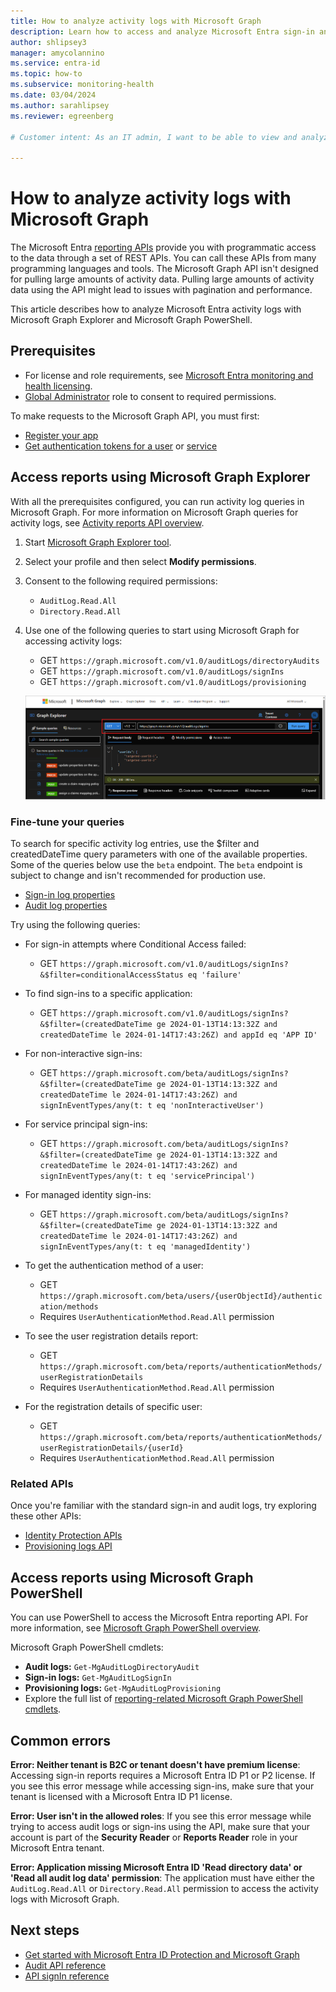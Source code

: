 ```yaml
---
title: How to analyze activity logs with Microsoft Graph
description: Learn how to access and analyze Microsoft Entra sign-in and audit logs with the Microsoft Graph reporting APIs.
author: shlipsey3
manager: amycolannino
ms.service: entra-id
ms.topic: how-to
ms.subservice: monitoring-health
ms.date: 03/04/2024
ms.author: sarahlipsey
ms.reviewer: egreenberg

# Customer intent: As an IT admin, I want to be able to view and analyze sign-in and audit logs with the Microsoft Graph API so I can monitor and troubleshoot user activity in my organization programmatically.

---
```

# How to analyze activity logs with Microsoft Graph

The Microsoft Entra [reporting APIs](/graph/api/resources/azure-ad-auditlog-overview) provide you with programmatic access to the data through a set of REST APIs. You can call these APIs from many programming languages and tools. The Microsoft Graph API isn't designed for pulling large amounts of activity data. Pulling large amounts of activity data using the API might lead to issues with pagination and performance.

This article describes how to analyze Microsoft Entra activity logs with Microsoft Graph Explorer and Microsoft Graph PowerShell.

## Prerequisites

- For license and role requirements, see [Microsoft Entra monitoring and health licensing](../../fundamentals/licensing.md#microsoft-entra-monitoring-and-health).
- [Global Administrator](~/identity/role-based-access-control/permissions-reference.md#global-administrator) role to consent to required permissions.

To make requests to the Microsoft Graph API, you must first:

- [Register your app](/graph/auth-register-app-v2)
- [Get authentication tokens for a user](/graph/auth-v2-user) or [service](/graph/auth-v2-service)

## Access reports using Microsoft Graph Explorer

With all the prerequisites configured, you can run activity log queries in Microsoft Graph. For more information on Microsoft Graph queries for activity logs, see [Activity reports API overview](/graph/api/resources/azure-ad-auditlog-overview).

1. Start [Microsoft Graph Explorer tool](https://aka.ms/ge).

1. Select your profile and then select **Modify permissions**.

1. Consent to the following required permissions:
    - `AuditLog.Read.All`
    - `Directory.Read.All`

1. Use one of the following queries to start using Microsoft Graph for accessing activity logs:
    - GET `https://graph.microsoft.com/v1.0/auditLogs/directoryAudits`
    - GET `https://graph.microsoft.com/v1.0/auditLogs/signIns`
    - GET `https://graph.microsoft.com/v1.0/auditLogs/provisioning`

    ![Screenshot of an activity log GET query in Microsoft Graph.](media/howto-configure-prerequisites-for-reporting-api/graph-sample-get-query.png)

### Fine-tune your queries

To search for specific activity log entries, use the $filter and createdDateTime query parameters with one of the available properties. Some of the queries below use the `beta` endpoint. The `beta` endpoint is subject to change and isn't recommended for production use.

- [Sign-in log properties](/graph/api/resources/signin#properties)
- [Audit log properties](/graph/api/resources/directoryaudit#properties)

Try using the following queries:

- For sign-in attempts where Conditional Access failed:
  - GET `https://graph.microsoft.com/v1.0/auditLogs/signIns?&$filter=conditionalAccessStatus eq 'failure'`

- To find sign-ins to a specific application:
  - GET `https://graph.microsoft.com/v1.0/auditLogs/signIns?&$filter=(createdDateTime ge 2024-01-13T14:13:32Z and createdDateTime le 2024-01-14T17:43:26Z) and appId eq 'APP ID'`

- For non-interactive sign-ins:
  - GET `https://graph.microsoft.com/beta/auditLogs/signIns?&$filter=(createdDateTime ge 2024-01-13T14:13:32Z and createdDateTime le 2024-01-14T17:43:26Z) and signInEventTypes/any(t: t eq 'nonInteractiveUser')`

- For service principal sign-ins: 
  - GET `https://graph.microsoft.com/beta/auditLogs/signIns?&$filter=(createdDateTime ge 2024-01-13T14:13:32Z and createdDateTime le 2024-01-14T17:43:26Z) and signInEventTypes/any(t: t eq 'servicePrincipal')`

- For managed identity sign-ins: 
  - GET `https://graph.microsoft.com/beta/auditLogs/signIns?&$filter=(createdDateTime ge 2024-01-13T14:13:32Z and createdDateTime le 2024-01-14T17:43:26Z) and signInEventTypes/any(t: t eq 'managedIdentity')`

- To get the authentication method of a user: 
  - GET `https://graph.microsoft.com/beta/users/{userObjectId}/authentication/methods`
  - Requires `UserAuthenticationMethod.Read.All` permission

- To see the user registration details report:
  - GET `https://graph.microsoft.com/beta/reports/authenticationMethods/userRegistrationDetails`
  - Requires `UserAuthenticationMethod.Read.All` permission

- For the registration details of specific user:
  - GET `https://graph.microsoft.com/beta/reports/authenticationMethods/userRegistrationDetails/{userId}`
  - Requires `UserAuthenticationMethod.Read.All` permission

### Related APIs

Once you're familiar with the standard sign-in and audit logs, try exploring these other APIs:

- [Identity Protection APIs](/graph/api/resources/identityprotection-overview)
- [Provisioning logs API](/graph/api/resources/provisioningobjectsummary)

## Access reports using Microsoft Graph PowerShell

You can use PowerShell to access the Microsoft Entra reporting API. For more information, see [Microsoft Graph PowerShell overview](/powershell/microsoftgraph/overview). 

Microsoft Graph PowerShell cmdlets:

- **Audit logs:** `Get-MgAuditLogDirectoryAudit`
- **Sign-in logs:** `Get-MgAuditLogSignIn`
- **Provisioning logs:** `Get-MgAuditLogProvisioning`
- Explore the full list of [reporting-related Microsoft Graph PowerShell cmdlets](/powershell/module/microsoft.graph.reports/).


## Common errors
<a name='troubleshoot-errors-in-azure-active-directory-reporting-api'></a>

**Error: Neither tenant is B2C or tenant doesn't have premium license**: Accessing sign-in reports requires a Microsoft Entra ID P1 or P2 license. If you see this error message while accessing sign-ins, make sure that your tenant is licensed with a Microsoft Entra ID P1 license.

**Error: User isn't in the allowed roles**: If you see this error message while trying to access audit logs or sign-ins using the API, make sure that your account is part of the **Security Reader** or **Reports Reader** role in your Microsoft Entra tenant.

**Error: Application missing Microsoft Entra ID 'Read directory data' or 'Read all audit log data' permission**: The application must have either the `AuditLog.Read.All` or `Directory.Read.All` permission to access the activity logs with Microsoft Graph.

## Next steps

- [Get started with Microsoft Entra ID Protection and Microsoft Graph](../../id-protection/howto-identity-protection-graph-api.md)
- [Audit API reference](/graph/api/resources/directoryaudit)
- [API signIn reference](/graph/api/resources/signin)
